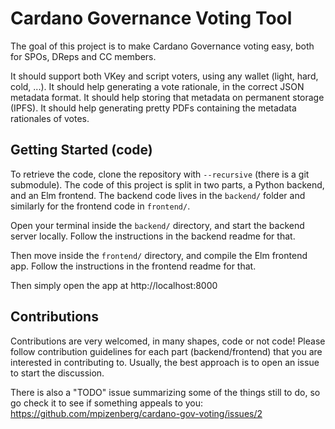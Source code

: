 # Cardano Governance Voting Tool

The goal of this project is to make Cardano Governance voting easy, both for SPOs, DReps and CC members.

It should support both VKey and script voters, using any wallet (light, hard, cold, ...).
It should help generating a vote rationale, in the correct JSON metadata format.
It should help storing that metadata on permanent storage (IPFS).
It should help generating pretty PDFs containing the metadata rationales of votes.

## Getting Started (code)

To retrieve the code, clone the repository with `--recursive` (there is a git submodule).
The code of this project is split in two parts, a Python backend, and an Elm frontend.
The backend code lives in the `backend/` folder and similarly for the frontend code in `frontend/`.

Open your terminal inside the `backend/` directory, and start the backend server locally.
Follow the instructions in the backend readme for that.

Then move inside the `frontend/` directory, and compile the Elm frontend app.
Follow the instructions in the frontend readme for that.

Then simply open the app at http://localhost:8000

## Contributions

Contributions are very welcomed, in many shapes, code or not code!
Please follow contribution guidelines for each part (backend/frontend) that you are interested in contributing to.
Usually, the best approach is to open an issue to start the discussion.

There is also a "TODO" issue summarizing some of the things still to do,
so go check it to see if something appeals to you:
https://github.com/mpizenberg/cardano-gov-voting/issues/2
